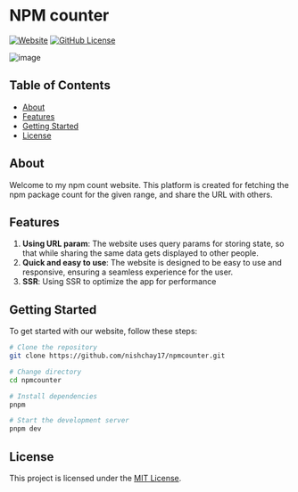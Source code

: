 # NPM counter

[![Website](https://img.shields.io/website?label=Website&url=https://npmcounter.vercel.app/)](https://npmcounter.vercel.app/) [![GitHub License](https://img.shields.io/github/license/nishchay17/npmcounter)](https://github.com/nishchay17/npmcounter/blob/main/LICENSE)

![image](https://github.com/nishchay17/npmcounter/assets/48904113/2257fd29-2922-4866-9323-f57b95ad43b6)

## Table of Contents

  - [About](#about)
  - [Features](#features)
  - [Getting Started](#getting-started)
  - [License](#license)

## About

Welcome to my npm count website. This platform is created for fetching the npm package count for the given range, and
share the URL with others.

## Features

1.  **Using URL param**: The website uses query params for storing state, so that while sharing the same data gets displayed to other people.
2.  **Quick and easy to use**: The website is designed to be easy to use and responsive, ensuring a seamless experience for the user.
3.  **SSR**: Using SSR to optimize the app for performance

## Getting Started

To get started with our website, follow these steps:

```bash
# Clone the repository
git clone https://github.com/nishchay17/npmcounter.git

# Change directory
cd npmcounter

# Install dependencies
pnpm

# Start the development server
pnpm dev
```

## License

This project is licensed under the [MIT License](https://github.com/nishchay17/npmcounter/blob/main/LICENSE).
